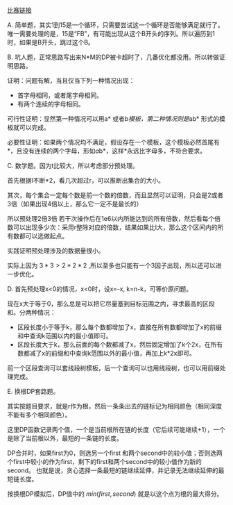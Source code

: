 [比赛链接](https://codeforces.com/contest/1796)

A. 简单题，其实1到15是一个循环，只需要尝试这一个循环是否能够满足就行了。唯一需要处理的是，15是“FB”，有可能出现从这个B开头的序列。所以遍历到1时，如果是B开头，跳过这个B。

B. 坑人题，正常思路写出来N*M的DP被卡超时了，几番优化都没用。所以转做证明思路。

证明：问题有解，当且仅当下列一种情况出现：

* 首字母相同，或者尾字母相同。
* 有两个连续的字母相同。

可行性证明：显然第一种情况可以用a* 或者*b模板，第二种情况则是*ab* 形式的模板就可以完成。

必要性证明：如果两个情况均不满足，假设存在一个模板，这个模板必然首尾有*，且没有连续的两个字母，形如*a*b*，这样*永远比字母多，不符合要求。

C. 数学题。因为t比较大，所以考虑部分预处理。

首先根据l不断*2，看几次超过r，可以推断出集合的大小。

其次，每个集合一定每个数是前一个数的倍数，而且显然可以证明，只会是2或者3倍（如果出现4倍以上，那么它一定不是最长的）

所以预处理2倍3倍 若干次操作后在1e6以内所能达到的所有倍数，然后看每个倍数可以出现多少次：采用r整除对应的倍数，结果如果比l大，那么这个区间内的所有数都可以选做起点。

实践证明预处理涉及的数据量很小。

实际上因为 $3*3>2*2*2$ ,所以至多也只能有一个3因子出现，所以还可以进一步优化。

D. 首先预处理x<0的情况，x<0时，设x=-x, k=n-k，可等价原问题。

现在x大于等于0，那么总是可以把它尽量塞到目标范围之内，寻求最高的区段和。分两种情况：

* 区段长度小于等于k，那么每个数都增加了x，直接在所有数都增加了x的前缀和中查询k范围以内的最小值即可。
* 区段长度大于k，那么前面的每个数都减了x，然后固定增加了k个2x，在所有数都减了x的前缀和中查询k范围以外的最小值，再加上k*2x即可。

前一个区段查询可以套线段树模板，后一个查询可以也用线段树，也可以用前缀处理完成。

E. 换根DP套路题。

其实按题目要求，就是r作为根，然后一条条出去的链标记为相同颜色（相同深度不能有多个相同颜色）。

这里DP函数记录两个值，一个是当前根所在链的长度（它后续可能继续+1），一个是除了当前根以外，最短的一条链的长度。

DP合并时，如果first为0，则选另一个first 和两个second中的较小值；否则选两个first中较小的作为first，剩下的first和两个second中的较小值作为新的second。 也就是说，贪心选择一条最短的链继续延伸，并记录无法继续延伸的最短链长度。

按换根DP模拟后，DP值中的 $min(first, second)$ 就是以这个点为根的最大得分。